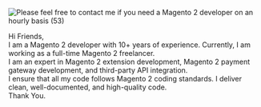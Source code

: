 ![Please feel free to contact me if you need a Magento 2 developer on an hourly basis (53)](https://github.com/user-attachments/assets/cb398247-da71-489b-a94e-c6f86261b48d)

Hi Friends,<br>
I am a Magento 2 developer with 10+ years of experience. Currently, I am working as a full-time Magento 2 freelancer. <br>I am an expert in Magento 2 extension development, Magento 2 payment gateway development, and third-party API integration.<br> I ensure that all my code follows Magento 2 coding standards. I deliver clean, well-documented, and high-quality code.<br>
Thank You.

